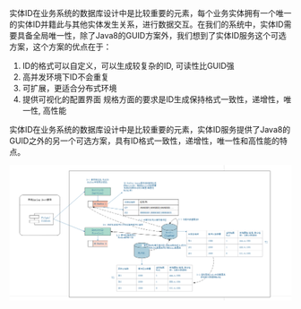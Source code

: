 实体ID在业务系统的数据库设计中是比较重要的元素，每个业务实体拥有一个唯一的实体ID并籍此与其他实体发生关系，进行数据交互。在我们的系统中，实体ID需要具备全局唯一性，除了Java8的GUID方案外，我们想到了实体ID服务这个可选方案，这个方案的优点在于：
1.  ID的格式可以自定义，可以生成较复杂的ID, 可读性比GUID强
2.  高并发环境下ID不会重复
3.  可扩展，更适合分布式环境
4.  提供可视化的配置界面
规格方面的要求是ID生成保持格式一致性，递增性，唯一性, 高性能

实体ID在业务系统的数据库设计中是比较重要的元素，实体ID服务提供了Java8的GUID之外的另一个可选方案，具有ID格式一致性，递增性，唯一性和高性能的特点。

![](EntityID服务架构.png)


